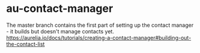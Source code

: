 # au-contact-manager

The master branch contains the first part of setting up the contact manager - it builds but doesn't manage contacts yet.
https://aurelia.io/docs/tutorials/creating-a-contact-manager#building-out-the-contact-list
